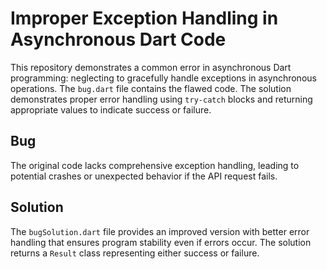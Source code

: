 # Improper Exception Handling in Asynchronous Dart Code

This repository demonstrates a common error in asynchronous Dart programming: neglecting to gracefully handle exceptions in asynchronous operations. The `bug.dart` file contains the flawed code. The solution demonstrates proper error handling using `try-catch` blocks and returning appropriate values to indicate success or failure.

## Bug

The original code lacks comprehensive exception handling, leading to potential crashes or unexpected behavior if the API request fails.

## Solution

The `bugSolution.dart` file provides an improved version with better error handling that ensures program stability even if errors occur. The solution returns a `Result` class representing either success or failure.